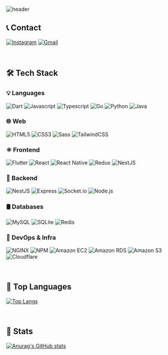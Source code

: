 ![header](https://capsule-render.vercel.app/api?type=soft&color=ebebeb&height=180&text=JaeYun's%20Github&animation=blink&fontColor=232323&fontSize=60)


## 📞 Contact

[![Instagram](https://img.shields.io/badge/Instagram-E4405F?style=for-the-badge&logo=Instagram&logoColor=white)](https://www.instagram.com/yun.dart/)
[![Gmail](https://img.shields.io/badge/Gmail-EA4335?style=for-the-badge&logo=Gmail&logoColor=white)](mailto:leejaeyun0922@gmail.com)

<br/>

## 🛠 Tech Stack

### 💡 Languages
![Dart](https://img.shields.io/badge/Dart-5CC8B2.svg?&style=for-the-badge&logo=Dart&logoColor=white)
![Javascript](https://img.shields.io/badge/Javascript-F7DF1E.svg?&style=for-the-badge&logo=Javascript&logoColor=black)
![Typescript](https://img.shields.io/badge/Typescript-3178C6.svg?&style=for-the-badge&logo=Typescript&logoColor=white)
![Go](https://img.shields.io/badge/Go-00ADD8.svg?&style=for-the-badge&logo=Go&logoColor=white)
![Python](https://img.shields.io/badge/Python-3776AB.svg?&style=for-the-badge&logo=Python&logoColor=white)
![Java](https://img.shields.io/badge/Java-007396.svg?&style=for-the-badge&logo=Java&logoColor=white)

### 🌐 Web  
![HTML5](https://img.shields.io/badge/HTML5-E34F26.svg?&style=for-the-badge&logo=HTML5&logoColor=white)
![CSS3](https://img.shields.io/badge/CSS3-1572B6.svg?&style=for-the-badge&logo=CSS3&logoColor=white)
![Sass](https://img.shields.io/badge/Sass-CC6699.svg?&style=for-the-badge&logo=Sass&logoColor=white)
![TailwindCSS](https://img.shields.io/badge/TailwindCSS-06B6D4.svg?&style=for-the-badge&logo=TailwindCSS&logoColor=white)


### ⚛️ Frontend 
![Flutter](https://img.shields.io/badge/Flutter-02569B.svg?&style=for-the-badge&logo=Flutter&logoColor=white)
![React](https://img.shields.io/badge/React-61DAFB.svg?&style=for-the-badge&logo=React&logoColor=black)
![React Native](https://img.shields.io/badge/React--Native-61DAFB.svg?&style=for-the-badge&logo=React&logoColor=black)
![Redux](https://img.shields.io/badge/Redux-764ABC.svg?&style=for-the-badge&logo=Redux&logoColor=white)
![NextJS](https://img.shields.io/badge/NextJS-000000?style=for-the-badge&logo=next.js&logoColor=white)

### 🔧 Backend  
![NestJS](https://img.shields.io/badge/NestJS-E0234E.svg?&style=for-the-badge&logo=NestJS&logoColor=white)
![Express](https://img.shields.io/badge/Express-000000.svg?&style=for-the-badge&logo=Express&logoColor=white)
![Socket.io](https://img.shields.io/badge/Socket.io-010101.svg?&style=for-the-badge&logo=Socket.io&logoColor=white)
![Node.js](https://img.shields.io/badge/Node.js-339933.svg?&style=for-the-badge&logo=Node.js&logoColor=white)

### 🛢️ Databases  
![MySQL](https://img.shields.io/badge/MySQL-4479A1.svg?&style=for-the-badge&logo=MySQL&logoColor=white)
![SQLite](https://img.shields.io/badge/sqlite-07405e.svg?style=for-the-badge&logo=sqlite&logoColor=white)
![Redis](https://img.shields.io/badge/Redis-DC382D.svg?&style=for-the-badge&logo=Redis&logoColor=white)

### 🧰 DevOps & Infra  
![NGINX](https://img.shields.io/badge/NGINX-009639.svg?&style=for-the-badge&logo=NGINX&logoColor=white)
![NPM](https://img.shields.io/badge/NPM-CB3837.svg?&style=for-the-badge&logo=NPM&logoColor=white)
![Amazon EC2](https://img.shields.io/badge/Amazon%20EC2-FF9900.svg?style=for-the-badge&logo=Amazon%20EC2&logoColor=white)
![Amazon RDS](https://img.shields.io/badge/Amazon%20RDS-527FFF.svg?style=for-the-badge&logo=Amazon%20RDS&logoColor=white)
![Amazon S3](https://img.shields.io/badge/Amazon%20S3-569A31.svg?&style=for-the-badge&logo=Amazon%20S3&logoColor=white)
![Cloudflare](https://img.shields.io/badge/Cloudflare-F38020.svg?&style=for-the-badge&logo=Cloudflare&logoColor=white)

<br/>

## 🏅 Top Languages

[![Top Langs](https://github-readme-stats.vercel.app/api/top-langs/?username=ggalmury&layout=compact)](https://github.com/anuraghazra/github-readme-stats)

<br/>

## 📌 Stats

[![Anurag's GitHub stats](https://github-readme-stats.vercel.app/api?username=ggalmury&show_icons=true&theme=default)](https://github.com/anuraghazra/github-readme-stats)

<!--
**ggalmury/ggalmury** is a ✨ _special_ ✨ repository because its `README.md` (this file) appears on your GitHub profile.

Here are some ideas to get you started:

- 🔭 I’m currently working on ...
- 🌱 I’m currently learning ...
- 👯 I’m looking to collaborate on ...
- 🤔 I’m looking for help with ...
- 💬 Ask me about ...
- 📫 How to reach me: ...
- 😄 Pronouns: ...
- ⚡ Fun fact: ...
-->

